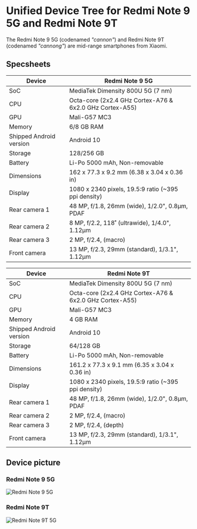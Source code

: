 # Unified Device Tree for Redmi Note 9 5G and Redmi Note 9T

The Redmi Note 9 5G (codenamed _"cannon"_) and Redmi Note 9T (codenamed _"cannong"_) are mid-range smartphones from Xiaomi.

## Specsheets

| Device                  | Redmi Note 9 5G                                                            |
| ----------------------- | -------------------------------------------------------------------------- |
| SoC                     | MediaTek Dimensity 800U 5G (7 nm)                                          |
| CPU                     | Octa-core (2x2.4 GHz Cortex-A76 & 6x2.0 GHz Cortex-A55)                    |
| GPU                     | Mali-G57 MC3                                                               |
| Memory                  | 6/8 GB RAM                                                                 |
| Shipped Android version | Android 10                                                                 |
| Storage                 | 128/256 GB                                                                 |
| Battery                 | Li-Po 5000 mAh, Non-removable                                              |
| Dimensions              | 162 x 77.3 x 9.2 mm (6.38 x 3.04 x 0.36 in)                                |
| Display                 | 1080 x 2340 pixels, 19.5:9 ratio (~395 ppi density)                        |
| Rear camera 1           | 48 MP, f/1.8, 26mm (wide), 1/2.0", 0.8µm, PDAF                             |
| Rear camera 2           | 8 MP, f/2.2, 118˚ (ultrawide), 1/4.0", 1.12µm                              |
| Rear camera 3           | 2 MP, f/2.4, (macro)                                                       |
| Front camera            | 13 MP, f/2.3, 29mm (standard), 1/3.1", 1.12µm                              |

| Device                  | Redmi Note 9T                                                              |
| ----------------------- | -------------------------------------------------------------------------- |
| SoC                     | MediaTek Dimensity 800U 5G (7 nm)                                          |
| CPU                     | Octa-core (2x2.4 GHz Cortex-A76 & 6x2.0 GHz Cortex-A55)                    |
| GPU                     | Mali-G57 MC3                                                               |
| Memory                  | 4 GB RAM                                                                   |
| Shipped Android version | Android 10                                                                 |
| Storage                 | 64/128 GB                                                                  |
| Battery                 | Li-Po 5000 mAh, Non-removable                                              |
| Dimensions              | 161.2 x 77.3 x 9.1 mm (6.35 x 3.04 x 0.36 in)                              |
| Display                 | 1080 x 2340 pixels, 19.5:9 ratio (~395 ppi density)                        |
| Rear camera 1           | 48 MP, f/1.8, 26mm (wide), 1/2.0", 0.8µm, PDAF                             |
| Rear camera 2           | 2 MP, f/2.4, (macro)                                                       |
| Rear camera 3           | 2 MP, f/2.4, (depth)                                                       |
| Front camera            | 13 MP, f/2.3, 29mm (standard), 1/3.1", 1.12µm                              |

## Device picture
### Redmi Note 9 5G
![Redmi Note 9 5G](https://fdn2.gsmarena.com/vv/pics/xiaomi/xiaomi-redmi-note-9-5g-1.jpg)
### Redmi Note 9T
![Redmi Note 9T 5G](https://fdn2.gsmarena.com/vv/pics/xiaomi/xiaomi-redmi-note-9t-5g-1.jpg)